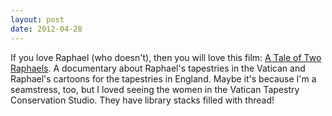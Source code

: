 ```yaml
---
layout: post
date: 2012-04-28
---
```


If you love Raphael (who doesn't), then you will love this film: [A Tale of Two Raphaels](https://www.youtube.com/watch?v=jWxsu7qOjo8). A documentary about Raphael's tapestries in the Vatican and Raphael's cartoons for the tapestries in England. Maybe it's because I'm a seamstress, too, but I loved seeing the women in the Vatican Tapestry Conservation Studio. They have library stacks filled with thread! 
